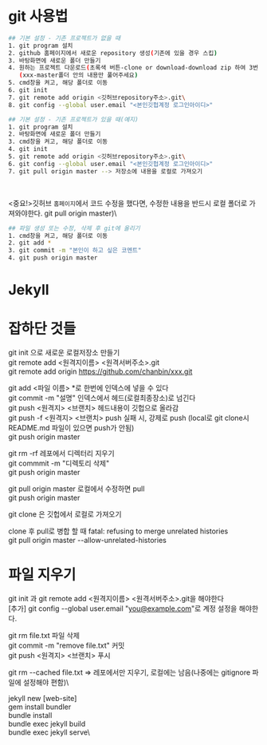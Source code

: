# git 사용법

```bash
## 기본 설정 - 기존 프로젝트가 없을 때
1. git program 설치
2. github 홈페이지에서 새로운 repository 생성(기존에 있을 경우 스킵)
3. 바탕화면에 새로운 폴더 만들기
4. 원하는 프로젝트 다운로드(초록색 버튼-clone or download-download zip 하여 3번 폴더에 압축 풀어주기\
   (xxx-master폴더 안의 내용만 풀어주세요)
5. cmd창을 켜고, 해당 폴더로 이동
6. git init
7. git remote add origin <깃허브repository주소>.git\
8. git config --global user.email "<본인깃헙계정 로그인아이디>"

## 기본 설정 - 기존 프로젝트가 있을 때(예지)
1. git program 설치
2. 바탕화면에 새로운 폴더 만들기
3. cmd창을 켜고, 해당 폴더로 이동
4. git init
5. git remote add origin <깃허브repository주소>.git\
6. git config --global user.email "<본인깃헙계정 로그인아이디>"
7. git pull origin master --> 저장소에 내용을 로컬로 가져오기
```
<br>

<중요!>깃허브 `홈페이지`에서 코드 수정을 했다면, 수정한 내용을 반드시 로컬 폴더로 가져와야한다. git pull origin master)\

```bash
## 파일 생성 또는 수정, 삭제 후 git에 올리기
1. cmd창을 켜고, 해당 폴더로 이동
2. git add *
3. git commit -m "본인이 하고 싶은 코멘트"
4. git push origin master

```

# Jekyll


# 잡하단 것들

git init 으로 새로운 로컬저장소 만들기\
git remote add <원격지이름> <원격서버주소>.git\
git remote add origin https://github.com/chanbin/xxx.git

git add <파일 이름> *로 한번에 인덱스에 넣을 수 있다\
git commit -m "설명" 인덱스에서 헤드(로컬최종장소)로 넘긴다\
git push <원격지> <브랜치> 헤드내용이 깃헙으로 올라감\
git push -f <원격지> <브랜치> push 실패 시, 강제로 push (local로 git clone시 README.md 파일이 있으면 push가 안됨)\
git push origin master

git rm -rf <Directory> 레포에서 디렉터리 지우기\
git commmit -m "디렉토리 삭제"\
git push origin master
  
git pull origin master 로컬에서 수정하면 pull\
git push origin master

git clone 은 깃헙에서 로컬로 가져오기

clone 후 pull로 병합 할 때 fatal: refusing to merge unrelated histories\
git pull origin master --allow-unrelated-histories


# 파일 지우기
git init 과 git remote add <원격지이름> <원격서버주소>.git을 해야한다\
[추가] git config --global user.email "you@example.com"로 계정 설정을 해야한다.

git rm file.txt 파일 삭제\
git commit -m "remove file.txt" 커밋\
git push <원격지> <브랜치> 푸시

git rm --cached file.txt => 레포에서만 지우기, 로컬에는 남음(나중에는 gitignore 파일에 설정해야 편함)\

jekyll new [web-site]\
gem install bundler\
bundle install\
bundle exec jekyll build\
bundle exec jekyll serve\
